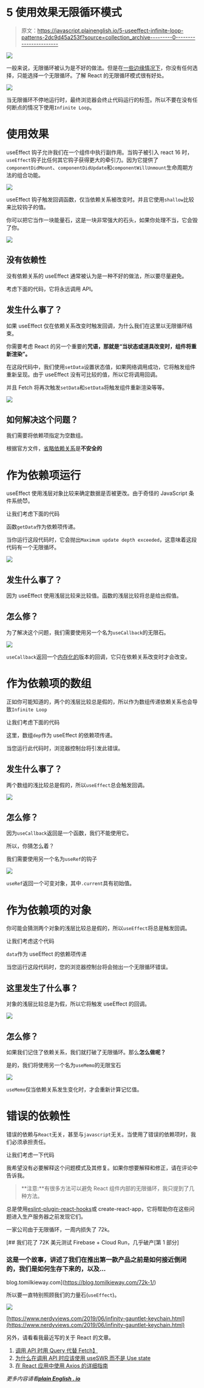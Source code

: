 # 5 使用效果无限循环模式

> 原文：<https://javascript.plainenglish.io/5-useeffect-infinite-loop-patterns-2dc9d45a253f?source=collection_archive---------0----------------------->

![](img/acd767c9a35c399550321175d9e6775d.png)

一般来说，无限循环被认为是不好的做法。但是在[一些边缘情况下](https://stackoverflow.com/questions/224204/why-use-infinite-loops)，你没有任何选择，只能选择一个无限循环。了解 React 的无限循环模式很有好处。

![](img/c034c68ae9aa1647137d9a067847f622.png)

当无限循环不停地运行时，最终浏览器会终止代码运行的标签。所以不要在没有任何断点的情况下使用`Infinite Loop`。

# 使用效果

useEffect 钩子允许我们在一个组件中执行副作用。当钩子被引入 react 16 时，`useEffect`钩子比任何其它钩子获得更大的牵引力。因为它提供了`componentDidMount`、`componentDidUpdate`和`componentWillUnmount`生命周期方法的组合功能。

![](img/c45281f00a2adb58767bd3e6cb1e9398.png)

useEffect 钩子触发回调函数，仅当依赖关系被改变时。并且它使用`shallow`比较来比较钩子的值。

你可以把它当作一块能量石，这是一块非常强大的石头，如果你处理不当，它会毁了你。

![](img/50f7482bb5143364798fc16496451194.png)

## 没有依赖性

没有依赖关系的 useEffect 通常被认为是一种不好的做法，所以要尽量避免。

考虑下面的代码，它将永远调用 API。

## 发生什么事了？

如果 useEffect 仅在依赖关系改变时触发回调，为什么我们在这里以无限循环结束。

你需要考虑 React 的另一个重要的**咒语，那就是“当状态或道具改变时，组件将重新渲染”。**

在这段代码中，我们使用`setData`设置状态值，如果网络调用成功，它将触发组件重新呈现。由于 useEffect 没有可比较的值，所以它将调用回调。

并且 Fetch 将再次触发`setData`和`setData`将触发组件重新渲染等等。

![](img/b2fb9dd331c4dba10e7740304300ec10.png)

## 如何解决这个问题？

我们需要将依赖项指定为空数组。

根据官方文件，[省略依赖关系](https://reactjs.org/docs/hooks-faq.html#is-it-safe-to-omit-functions-from-the-list-of-dependencies)是**不安全的**

# 作为依赖项运行

useEffect 使用浅层对象比较来确定数据是否被更改。由于奇怪的 JavaScript 条件系统😈。

让我们考虑下面的代码

函数`getData`作为依赖项传递。

当你运行这段代码时，它会抛出`Maximum update depth exceeded`，这意味着这段代码有一个无限循环。

![](img/c0f408a54460027e6619acee5725c396.png)

## 发生什么事了？

因为 useEffect 使用浅层比较来比较值。函数的浅层比较将总是给出假值。

## 怎么修？

为了解决这个问题，我们需要使用另一个名为`useCallback`的无限石。

![](img/d3591cdd6232a77e941d60f931a3be6b.png)

`useCallback`返回一个[内存化的](https://en.wikipedia.org/wiki/Memoization)版本的回调，它只在依赖关系改变时才会改变。

# 作为依赖项的数组

正如你可能知道的，两个的浅层比较总是假的，所以作为数组传递依赖关系也会导致`Infinite Loop`

让我们考虑下面的代码

这里，数组`dep`作为 useEffect 的依赖项传递。

当您运行此代码时，浏览器控制台将引发此错误。

## 发生什么事了？

两个数组的浅比较总是假的，所以`useEffect`总会触发回调。

![](img/700bd78d3234917da185072060fb5ab3.png)

## 怎么修？

因为`useCallback`返回是一个函数，我们不能使用它。

所以，你猜怎么着？

我们需要使用另一个名为`useRef`的钩子

![](img/50163c6283f6ec4d0bee98c679bb7deb.png)

`useRef`返回一个可变对象，其中`.current`具有初始值。

# 作为依赖项的对象

你可能会猜测两个对象的浅层比较总是假的，所以`useEffect`将总是触发回调。

让我们考虑这个代码

`data`作为 useEffect 的依赖项传递

当您运行这段代码时，您的浏览器控制台将会抛出一个无限循环错误。

## 这里发生了什么事？

对象的浅层比较总是为假，所以它将触发 useEffect 的回调。

![](img/19466240506232368ed31c4f62374e94.png)

## 怎么修？

如果我们记住了依赖关系，我们就打破了无限循环。那么**怎么做呢？**

是的，我们将使用另一个名为`useMemo`的无限宝石

![](img/84bbed59b9f951f15545ad08fb34729e.png)

`useMemo`仅当依赖关系发生变化时，才会重新计算记忆值。

# 错误的依赖性

错误的依赖与`React`无关，甚至与`javascript`无关。当使用了错误的依赖项时，我们必须承担责任。

让我们考虑一下代码

我希望没有必要解释这个问题模式及其修复。如果你想要解释和修正，请在评论中告诉我。

> **注意:**有很多方法可以避免 React 组件内部的无限循环，我只提到了几种方法。

总是使用[eslint-plugin-react-hooks](https://www.npmjs.com/package/eslint-plugin-react-hooks#installation)或 create-react-app，它将帮助你在这些问题进入生产服务器之前发现它们。

一家公司由于无限循环，一周内损失了 72k。

[](https://blog.tomilkieway.com/72k-1/) [## 我们花了 72K 美元测试 Firebase + Cloud Run，几乎破产[第 1 部分]

### 这是一个故事，讲述了我们在推出第一款产品之前是如何接近倒闭的，我们是如何生存下来的，以及…

blog.tomilkieway.com](https://blog.tomilkieway.com/72k-1/) 

所以要一直特别照顾我们的力量石(`useEffect`)。

![](img/bbc3dbae1793d43c51fa458a64bffb02.png)

[https://www.nerdyviews.com/2019/06/infinity-gauntlet-keychain.html](https://www.nerdyviews.com/2019/06/infinity-gauntlet-keychain.html)

另外，请看看我最近写的关于 React 的文章。

1.  [调用 API 时用 Query 代替 Fetch】](/usequery-instead-of-fetch-while-calling-an-api-ef12964457c5)
2.  [为什么在调用 API 时应该使用 useSWR 而不是 Use state](/why-you-should-use-useswr-instead-of-usestate-when-calling-apis-8b6de5dc18fc)
3.  [在 React 应用中使用 Axios 的详细指南](/a-detailed-guide-to-using-axios-in-your-react-app-7396f79fb4c2)

*更多内容请看*[***plain English . io***](http://plainenglish.io/)